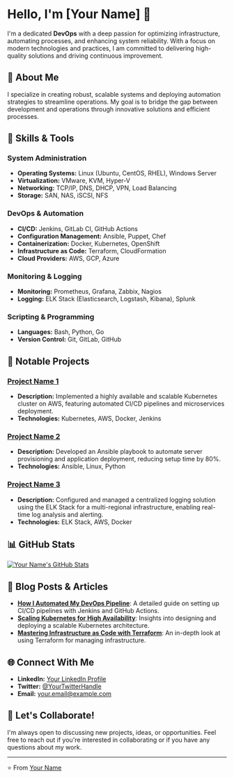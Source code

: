 # Hello, I'm [Your Name] 👋

I'm a dedicated **DevOps** with a deep passion for optimizing infrastructure, automating processes, and enhancing system reliability. With a focus on modern technologies and practices, I am committed to delivering high-quality solutions and driving continuous improvement.

## 🌟 About Me

I specialize in creating robust, scalable systems and deploying automation strategies to streamline operations. My goal is to bridge the gap between development and operations through innovative solutions and efficient processes.

## 🚀 Skills & Tools

### System Administration
- **Operating Systems:** Linux (Ubuntu, CentOS, RHEL), Windows Server
- **Virtualization:** VMware, KVM, Hyper-V
- **Networking:** TCP/IP, DNS, DHCP, VPN, Load Balancing
- **Storage:** SAN, NAS, iSCSI, NFS

### DevOps & Automation
- **CI/CD:** Jenkins, GitLab CI, GitHub Actions
- **Configuration Management:** Ansible, Puppet, Chef
- **Containerization:** Docker, Kubernetes, OpenShift
- **Infrastructure as Code:** Terraform, CloudFormation
- **Cloud Providers:** AWS, GCP, Azure

### Monitoring & Logging
- **Monitoring:** Prometheus, Grafana, Zabbix, Nagios
- **Logging:** ELK Stack (Elasticsearch, Logstash, Kibana), Splunk

### Scripting & Programming
- **Languages:** Bash, Python, Go
- **Version Control:** Git, GitLab, GitHub

## 💼 Notable Projects

### [Project Name 1](#)
- **Description:** Implemented a highly available and scalable Kubernetes cluster on AWS, featuring automated CI/CD pipelines and microservices deployment.
- **Technologies:** Kubernetes, AWS, Docker, Jenkins

### [Project Name 2](#)
- **Description:** Developed an Ansible playbook to automate server provisioning and application deployment, reducing setup time by 80%.
- **Technologies:** Ansible, Linux, Python

### [Project Name 3](#)
- **Description:** Configured and managed a centralized logging solution using the ELK Stack for a multi-regional infrastructure, enabling real-time log analysis and alerting.
- **Technologies:** ELK Stack, AWS, Docker

## 📊 GitHub Stats

[![Your Name's GitHub Stats](https://github-readme-stats.vercel.app/api?username=your-github-username&show_icons=true&hide_title=true&hide_rank=true&count_private=true&theme=radical)](https://github.com/your-github-username)

## 📝 Blog Posts & Articles

- **[How I Automated My DevOps Pipeline](#)**: A detailed guide on setting up CI/CD pipelines with Jenkins and GitHub Actions.
- **[Scaling Kubernetes for High Availability](#)**: Insights into designing and deploying a scalable Kubernetes architecture.
- **[Mastering Infrastructure as Code with Terraform](#)**: An in-depth look at using Terraform for managing infrastructure.

## 🌐 Connect With Me

- **LinkedIn:** [Your LinkedIn Profile](https://www.linkedin.com/in/yourprofile/)
- **Twitter:** [@YourTwitterHandle](https://twitter.com/yourhandle)
- **Email:** [your.email@example.com](mailto:your.email@example.com)

## 💬 Let's Collaborate!

I'm always open to discussing new projects, ideas, or opportunities. Feel free to reach out if you're interested in collaborating or if you have any questions about my work.

---

⭐️ From [Your Name](https://github.com/your-github-username)
